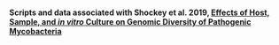 #### Scripts and data associated with Shockey et al. 2019, [Effects of Host, Sample, and *in vitro* Culture on Genomic Diversity of Pathogenic Mycobacteria](https://www.ncbi.nlm.nih.gov/pubmed/31214242)
